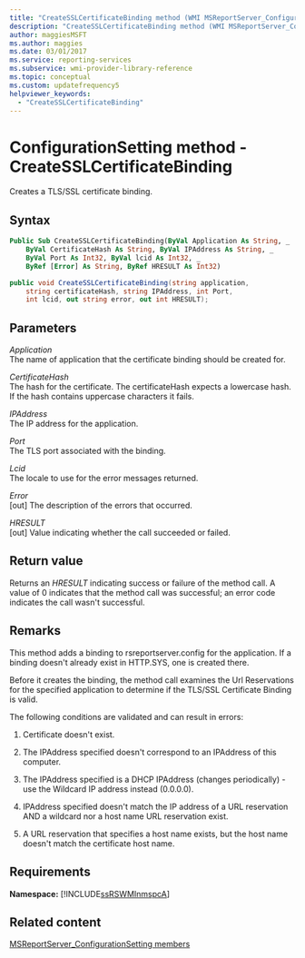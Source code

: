 ```yaml
---
title: "CreateSSLCertificateBinding method (WMI MSReportServer_ConfigurationSetting)"
description: "CreateSSLCertificateBinding method (WMI MSReportServer_ConfigurationSetting)"
author: maggiesMSFT
ms.author: maggies
ms.date: 03/01/2017
ms.service: reporting-services
ms.subservice: wmi-provider-library-reference
ms.topic: conceptual
ms.custom: updatefrequency5
helpviewer_keywords:
  - "CreateSSLCertificateBinding"
---
```

# ConfigurationSetting method - CreateSSLCertificateBinding
  Creates a TLS/SSL certificate binding.  
  
## Syntax  
  
```vb  
Public Sub CreateSSLCertificateBinding(ByVal Application As String, _  
    ByVal CertificateHash As String, ByVal IPAddress As String, _  
    ByVal Port As Int32, ByVal lcid As Int32, _  
    ByRef [Error] As String, ByRef HRESULT As Int32)  
```  
  
```csharp  
public void CreateSSLCertificateBinding(string application,   
    string certificateHash, string IPAddress, int Port,   
    int lcid, out string error, out int HRESULT);  
```  
  
## Parameters  
 *Application*  
 The name of application that the certificate binding should be created for.  
  
 *CertificateHash*  
 The hash for the certificate. The certificateHash expects a lowercase hash. If the hash contains uppercase characters it fails.
  
 *IPAddress*  
 The IP address for the application.  
  
 *Port*  
 The TLS port associated with the binding.  
  
 *Lcid*  
 The locale to use for the error messages returned.  
  
 *Error*  
 [out] The description of the errors that occurred.  
  
 *HRESULT*  
 [out] Value indicating whether the call succeeded or failed.  
  
## Return value  
 Returns an *HRESULT* indicating success or failure of the method call. A value of 0 indicates that the method call was successful; an error code indicates the call wasn't successful.  
  
## Remarks  
 This method adds a binding to rsreportserver.config for the application. If a binding doesn't already exist in HTTP.SYS, one is created there.  
  
 Before it creates the binding, the method call examines the Url Reservations for the specified application to determine if the TLS/SSL Certificate Binding is valid.  
  
 The following conditions are validated and can result in errors:  
  
1.  Certificate doesn't exist.  
  
2.  The IPAddress specified doesn't correspond to an IPAddress of this computer.  
  
3.  The IPAddress specified is a DHCP IPAddress (changes periodically) - use the Wildcard IP address instead (0.0.0.0).  
  
4.  IPAddress specified doesn't match the IP address of a URL reservation AND a wildcard nor a host name URL reservation exist.  
  
5.  A URL reservation that specifies a host name exists, but the host name doesn't match the certificate host name.  
  
## Requirements  
 **Namespace:** [!INCLUDE[ssRSWMInmspcA](../../includes/ssrswminmspca-md.md)]  
  
## Related content
 [MSReportServer_ConfigurationSetting members](../../reporting-services/wmi-provider-library-reference/msreportserver-configurationsetting-members.md)  
  
  
